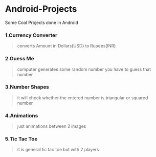 # Android-Projects
Some Cool Projects done in Android 

### 1.Currency Converter 

   > converts Amount in Dollars(USD) to Rupees(INR)
### 2.Guess Me

   > computer generates some random number you have to guess that number
### 3.Number Shapes

   > it will check whether the entered number is triangular or squared number
### 4.Animations
    
   > just animations between 2 images 
### 5.Tic Tac Toe

   > it is general tic tac toe but with 2 players 
